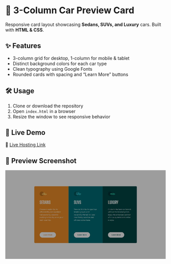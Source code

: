 # 🚗 3-Column Car Preview Card  

Responsive card layout showcasing **Sedans, SUVs, and Luxury** cars. Built with **HTML & CSS**.  

## ✨ Features  
- 3-column grid for desktop, 1-column for mobile & tablet  
- Distinct background colors for each car type  
- Clean typography using Google Fonts  
- Rounded cards with spacing and “Learn More” buttons  

## 🛠️ Usage  
1. Clone or download the repository  
2. Open `index.html` in a browser  
3. Resize the window to see responsive behavior  


  
## 👀 Live Demo
🔗 [Live Hosting Link]([https://your-live-link.com](https://zainabshahzadidev.github.io/frontend-mentor-6-Three-column-preview-card-component/))

## 👀 Preview Screenshot
![Preview Screenshot](/images/PreviewScreenshot.jpg)  
